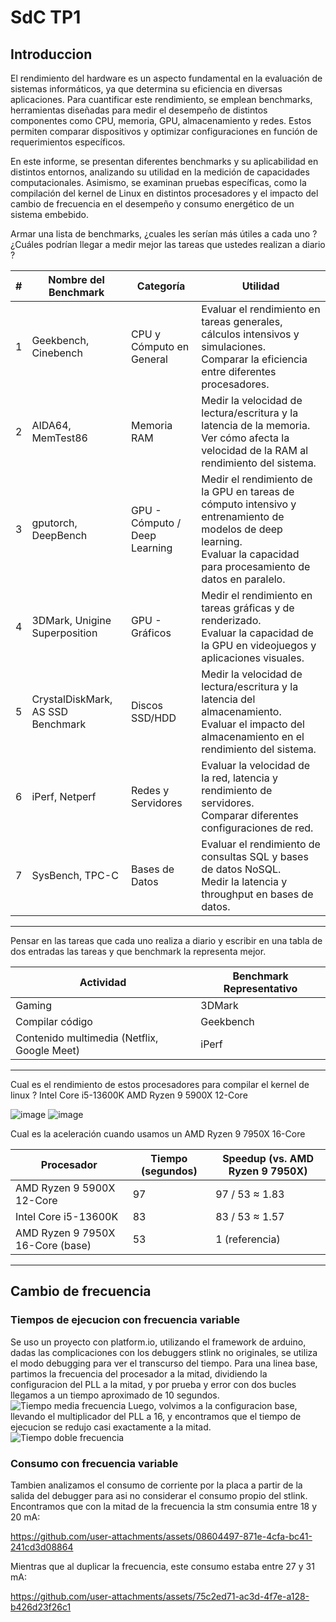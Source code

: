 # SdC TP1

## Introduccion
El rendimiento del hardware es un aspecto fundamental en la evaluación de sistemas informáticos, ya que determina su eficiencia en diversas aplicaciones. Para cuantificar este rendimiento, se emplean benchmarks, herramientas diseñadas para medir el desempeño de distintos componentes como CPU, memoria, GPU, almacenamiento y redes. Estos permiten comparar dispositivos y optimizar configuraciones en función de requerimientos específicos.

En este informe, se presentan diferentes benchmarks y su aplicabilidad en distintos entornos, analizando su utilidad en la medición de capacidades computacionales. Asimismo, se examinan pruebas específicas, como la compilación del kernel de Linux en distintos procesadores y el impacto del cambio de frecuencia en el desempeño y consumo energético de un sistema embebido.


Armar una lista de benchmarks, ¿cuales les serían más útiles a cada uno ? ¿Cuáles podrían llegar a medir mejor las tareas que ustedes realizan a diario ? 

| #  | Nombre del Benchmark              | Categoría                         | Utilidad |
|----|-----------------------------------|-----------------------------------|----------|
| 1  | Geekbench, Cinebench              | CPU y Cómputo en General          | Evaluar el rendimiento en tareas generales, cálculos intensivos y simulaciones.<br>Comparar la eficiencia entre diferentes procesadores. |
| 2  | AIDA64, MemTest86                 | Memoria RAM                       | Medir la velocidad de lectura/escritura y la latencia de la memoria.<br>Ver cómo afecta la velocidad de la RAM al rendimiento del sistema. |
| 3  | gputorch, DeepBench               | GPU - Cómputo / Deep Learning     | Medir el rendimiento de la GPU en tareas de cómputo intensivo y entrenamiento de modelos de deep learning.<br>Evaluar la capacidad para procesamiento de datos en paralelo. |
| 4  | 3DMark, Unigine Superposition     | GPU - Gráficos                    | Medir el rendimiento en tareas gráficas y de renderizado.<br>Evaluar la capacidad de la GPU en videojuegos y aplicaciones visuales. |
| 5  | CrystalDiskMark, AS SSD Benchmark | Discos SSD/HDD                    | Medir la velocidad de lectura/escritura y la latencia del almacenamiento.<br>Evaluar el impacto del almacenamiento en el rendimiento del sistema. |
| 6  | iPerf, Netperf                    | Redes y Servidores                | Evaluar la velocidad de la red, latencia y rendimiento de servidores.<br>Comparar diferentes configuraciones de red. |
| 7  | SysBench, TPC-C                   | Bases de Datos                    | Evaluar el rendimiento de consultas SQL y bases de datos NoSQL.<br>Medir la latencia y throughput en bases de datos. |

-------------------------------------------------------------------------------------------------------------------------------------

Pensar en las tareas que cada uno realiza a diario y escribir en una tabla de dos entradas las tareas y que benchmark la representa mejor.

| Actividad           | Benchmark Representativo              |
|-----------------|-------------------------------------------|
| Gaming          | 3DMark                                    |
| Compilar código | Geekbench                                 |
| Contenido multimedia (Netflix, Google Meet)     | iPerf     |

---------------------------------------------------------------------------------------------------------------------------------

Cual es el rendimiento de estos procesadores para compilar el kernel de linux ?
Intel Core i5-13600K
AMD Ryzen 9 5900X 12-Core

![image](https://github.com/user-attachments/assets/fd479084-e191-4ee8-8073-f1bd0363672a)
![image](https://github.com/user-attachments/assets/6208a47f-96c8-4b79-9e66-8306e1bb69d0)


Cual es la aceleración cuando usamos un AMD Ryzen 9 7950X 16-Core

| Procesador                         | Tiempo (segundos) | Speedup (vs. AMD Ryzen 9 7950X) |
|------------------------------------|-------------------|-------------------------------|
| AMD Ryzen 9 5900X 12-Core          | 97                | 97 / 53 ≈ 1.83                |
| Intel Core i5-13600K               | 83                | 83 / 53 ≈ 1.57                |
| AMD Ryzen 9 7950X 16-Core (base)    | 53                | 1 (referencia)                |

----------------------------------------------------------------------------------------------------------------------------------

## Cambio de frecuencia 
### Tiempos de ejecucion con frecuencia variable
Se uso un proyecto con platform.io, utilizando el framework de arduino, dadas las complicaciones con los debuggers stlink no originales, se utiliza el modo debugging para ver el transcurso del tiempo.
Para una linea base, partimos la frecuencia del procesador a la mitad, dividiendo la configuracion del PLL a la mitad, y por prueba y error con dos bucles llegamos a un tiempo  aproximado de 10 segundos.
![Tiempo media frecuencia](https://github.com/user-attachments/assets/8bdaa1db-2987-4e50-a943-bb178df43bf4)
Luego, volvimos a la configuracion base, llevando el multiplicador del PLL a 16, y encontramos que el tiempo de ejecucion se redujo casi exactamente a la mitad.
![Tiempo doble frecuencia](https://github.com/user-attachments/assets/21768c3b-45fa-4b9c-9900-b68e7b304ac4)

### Consumo con frecuencia variable
Tambien analizamos el consumo de corriente por la placa a partir de la salida del debugger para asi no considerar el consumo propio del stlink.
Encontramos que con la mitad de la frecuencia la stm consumia entre 18 y 20 mA:

https://github.com/user-attachments/assets/08604497-871e-4cfa-bc41-241cd3d08864

Mientras que al duplicar la frecuencia, este consumo estaba entre 27 y 31 mA:

https://github.com/user-attachments/assets/75c2ed71-ac3d-4f7e-a128-b426d23f26c1




